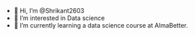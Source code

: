 - 👋 Hi, I’m @Shrikant2603
- 👀 I’m interested in Data science
- 🌱 I’m currently learning a data science course at AlmaBetter.

<!---
Shrikant2603/Shrikant2603 is a ✨ special ✨ repository because its `README.md` (this file) appears on your GitHub profile.
You can click the Preview link to take a look at your changes.
--->
